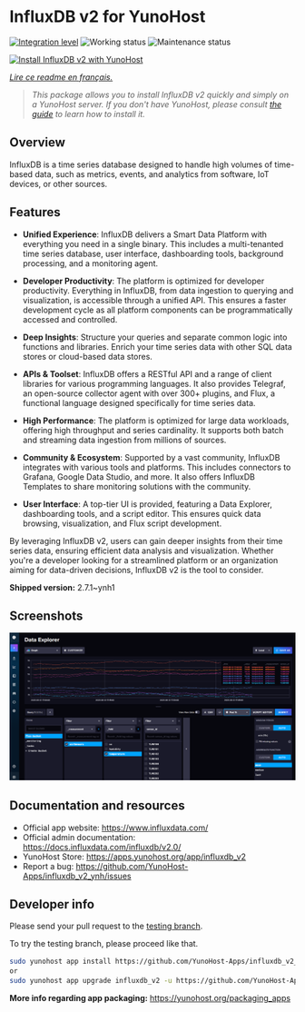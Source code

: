 <!--
N.B.: This README was automatically generated by https://github.com/YunoHost/apps/tree/master/tools/README-generator
It shall NOT be edited by hand.
-->

# InfluxDB v2 for YunoHost

[![Integration level](https://dash.yunohost.org/integration/influxdb_v2.svg)](https://dash.yunohost.org/appci/app/influxdb_v2) ![Working status](https://ci-apps.yunohost.org/ci/badges/influxdb_v2.status.svg) ![Maintenance status](https://ci-apps.yunohost.org/ci/badges/influxdb_v2.maintain.svg)

[![Install InfluxDB v2 with YunoHost](https://install-app.yunohost.org/install-with-yunohost.svg)](https://install-app.yunohost.org/?app=influxdb_v2)

*[Lire ce readme en français.](./README_fr.md)*

> *This package allows you to install InfluxDB v2 quickly and simply on a YunoHost server.
If you don't have YunoHost, please consult [the guide](https://yunohost.org/#/install) to learn how to install it.*

## Overview

InfluxDB is a time series database designed to handle high volumes of time-based data, such as metrics, events, and analytics from software, IoT devices, or other sources.

## Features

- **Unified Experience**: InfluxDB delivers a Smart Data Platform with everything you need in a single binary. This includes a multi-tenanted time series database, user interface, dashboarding tools, background processing, and a monitoring agent.

- **Developer Productivity**: The platform is optimized for developer productivity. Everything in InfluxDB, from data ingestion to querying and visualization, is accessible through a unified API. This ensures a faster development cycle as all platform components can be programmatically accessed and controlled.

- **Deep Insights**: Structure your queries and separate common logic into functions and libraries. Enrich your time series data with other SQL data stores or cloud-based data stores.

- **APIs & Toolset**: InfluxDB offers a RESTful API and a range of client libraries for various programming languages. It also provides Telegraf, an open-source collector agent with over 300+ plugins, and Flux, a functional language designed specifically for time series data.

- **High Performance**: The platform is optimized for large data workloads, offering high throughput and series cardinality. It supports both batch and streaming data ingestion from millions of sources.

- **Community & Ecosystem**: Supported by a vast community, InfluxDB integrates with various tools and platforms. This includes connectors to Grafana, Google Data Studio, and more. It also offers InfluxDB Templates to share monitoring solutions with the community.

- **User Interface**: A top-tier UI is provided, featuring a Data Explorer, dashboarding tools, and a script editor. This ensures quick data browsing, visualization, and Flux script development.

By leveraging InfluxDB v2, users can gain deeper insights from their time series data, ensuring efficient data analysis and visualization. Whether you're a developer looking for a streamlined platform or an organization aiming for data-driven decisions, InfluxDB v2 is the tool to consider.



**Shipped version:** 2.7.1~ynh1

## Screenshots

![Screenshot of InfluxDB v2](./doc/screenshots/influxdb_v2_data_explorer.png)

## Documentation and resources

* Official app website: <https://www.influxdata.com/>
* Official admin documentation: <https://docs.influxdata.com/influxdb/v2.0/>
* YunoHost Store: <https://apps.yunohost.org/app/influxdb_v2>
* Report a bug: <https://github.com/YunoHost-Apps/influxdb_v2_ynh/issues>

## Developer info

Please send your pull request to the [testing branch](https://github.com/YunoHost-Apps/influxdb_v2_ynh/tree/testing).

To try the testing branch, please proceed like that.

``` bash
sudo yunohost app install https://github.com/YunoHost-Apps/influxdb_v2_ynh/tree/testing --debug
or
sudo yunohost app upgrade influxdb_v2 -u https://github.com/YunoHost-Apps/influxdb_v2_ynh/tree/testing --debug
```

**More info regarding app packaging:** <https://yunohost.org/packaging_apps>
